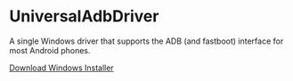 UniversalAdbDriver
==================

A single Windows driver that supports the ADB (and fastboot) interface for most Android phones.


[Download Windows Installer](https://adb.clockworkmod.com/)
